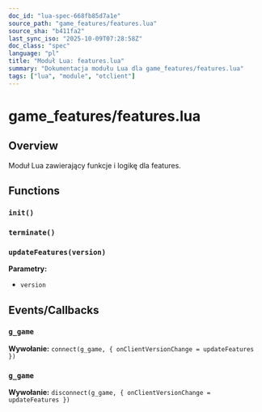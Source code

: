 ```yaml
---
doc_id: "lua-spec-668fb85d7a1e"
source_path: "game_features/features.lua"
source_sha: "b411fa2"
last_sync_iso: "2025-10-09T07:28:58Z"
doc_class: "spec"
language: "pl"
title: "Moduł Lua: features.lua"
summary: "Dokumentacja modułu Lua dla game_features/features.lua"
tags: ["lua", "module", "otclient"]
---
```


# game_features/features.lua

## Overview

Moduł Lua zawierający funkcje i logikę dla features.

## Functions

### `init()`

### `terminate()`

### `updateFeatures(version)`

**Parametry:**

- `version`

## Events/Callbacks

### `g_game`

**Wywołanie:** `connect(g_game, { onClientVersionChange = updateFeatures })`

### `g_game`

**Wywołanie:** `disconnect(g_game, { onClientVersionChange = updateFeatures })`
